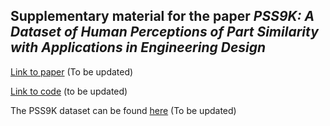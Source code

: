 ## Supplementary material for the paper _PSS9K: A Dataset of Human Perceptions of Part Similarity with Applications in Engineering Design_

[Link to paper](https://www.google.com) (To be updated)

[Link to code](https://www.google.com) (to be updated)

The PSS9K dataset can be found [here](https://www.google.com) (To be updated)
